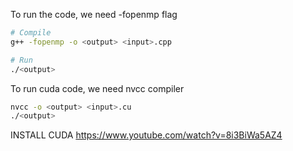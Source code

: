 To run the code, we need -fopenmp flag


```bash
# Compile
g++ -fopenmp -o <output> <input>.cpp

# Run
./<output>
```


To run cuda code, we need nvcc compiler
```bash
nvcc -o <output> <input>.cu
./<output>
```

INSTALL CUDA
https://www.youtube.com/watch?v=8i3BiWa5AZ4
```